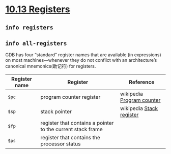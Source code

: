 # [10.13 Registers](https://sourceware.org/gdb/current/onlinedocs/gdb/Registers.html#Registers)



## `info registers`



## `info all-registers`





GDB has four “standard” register names that are available (in expressions) on most machines—whenever they do not conflict with an architecture’s canonical mnemonics(助记符) for registers. 

| Register name | Register                                                    | Reference                                                    |
| ------------- | ----------------------------------------------------------- | ------------------------------------------------------------ |
| `$pc`         | program counter register                                    | wikipedia [Program counter](https://en.wikipedia.org/wiki/Program_counter)<br> |
| `$sp`         | stack pointer                                               | wikipedia [Stack register](https://en.wikipedia.org/wiki/Stack_register) |
| `$fp`         | register that contains a pointer to the current stack frame |                                                              |
| `$ps`         | register that contains the processor status                 |                                                              |

